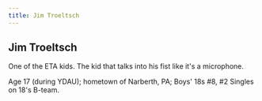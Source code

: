 ```yaml
---
title: Jim Troeltsch
---
```


Jim Troeltsch
-------------

One of the ETA kids. The kid that talks into his fist like it's a microphone.

Age 17 (during YDAU); hometown of Narberth, PA; Boys' 18s #8, #2 Singles on 18's B-team.